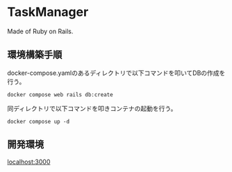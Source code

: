 # TaskManager
Made of Ruby on Rails.

## 環境構築手順
docker-compose.yamlのあるディレクトリで以下コマンドを叩いてDBの作成を行う。

```
docker compose web rails db:create
```

同ディレクトリで以下コマンドを叩きコンテナの起動を行う。

```
docker compose up -d
```

## 開発環境
[localhost:3000](localhost:3000)
